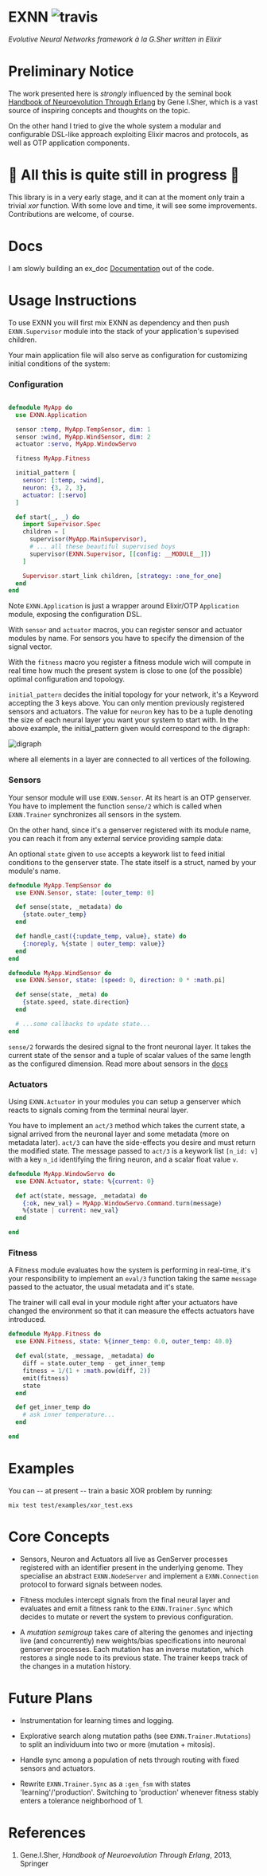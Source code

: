 # EXNN ![travis](https://travis-ci.org/zampino/exnn.svg)
_Evolutive Neural Networks framework à la G.Sher written in Elixir_

# Preliminary Notice
The work presented here is _strongly_ influenced
by the seminal book [Handbook of Neuroevolution Through Erlang](http://www.springer.com/de/book/9781461444626) by Gene I.Sher, which is a vast source of inspiring concepts and thoughts on the topic.

On the other hand I tried to give the whole system
a modular and configurable DSL-like approach exploiting Elixir macros and protocols,
as well as OTP application components.

# :construction: All this is quite still in progress :construction:

This library is in a very early stage, and it can at the moment only train a trivial _xor_ function. With some love and time, it will see some improvements. Contributions
are welcome, of course.

# Docs

I am slowly building an ex_doc [Documentation](http://zampino.github.io/exnn)
out of the code.

# Usage Instructions

To use EXNN you will first mix EXNN as dependency and then
push `EXNN.Supervisor` module into the stack
of your application's supevised children.

Your main application file
will also serve as configuration for customizing initial conditions
of the system:

### Configuration

```elixir

defmodule MyApp do
  use EXNN.Application

  sensor :temp, MyApp.TempSensor, dim: 1
  sensor :wind, MyApp.WindSensor, dim: 2
  actuator :servo, MyApp.WindowServo

  fitness MyApp.Fitness

  initial_pattern [
    sensor: [:temp, :wind],
    neuron: {3, 2, 3},
    actuator: [:servo]
  ]

  def start(_, _) do
    import Supervisor.Spec
    children = [
      supervisor(MyApp.MainSupervisor),
      # ... all these beautiful supervised boys
      supervisor(EXNN.Supervisor, [[config: __MODULE__]])
    ]

    Supervisor.start_link children, [strategy: :one_for_one]
  end
end

```
Note `EXNN.Application` is just a wrapper around Elixir/OTP `Application` module,
exposing the configuration DSL.

With `sensor` and `actuator` macros,
you can register sensor and actuator modules by name. For sensors
you have to specify the dimension of the signal vector.

With the `fitness` macro you register a fitness module wich will
compute in real time how much the present system is close to one (of the possible)
optimal configuration and topology.

`initial_pattern` decides the initial topology for your network, it's a
Keyword accepting the 3 keys above. You can only mention previously registered
sensors and actuators. The value for `neuron` key has to be a tuple denoting
the size of each neural layer you want your system to start with.
In the above example, the initial_pattern given would correspond to the digraph:

![digraph](digraph.png)

where all elements in a layer are connected to all vertices of the following.

### Sensors
Your sensor module will use `EXNN.Sensor`. At its heart is an OTP genserver.
You have to implement the function `sense/2` which is called when
`EXNN.Trainer` synchronizes all sensors in the system.

On the other hand,
since it's a genserver registered with its module name, you can reach it
from any external service providing sample data:

An optional `state` given to `use` accepts a keywork list to
feed initial conditions to the genserver state.
The state itself is a struct, named by your module's name.

```elixir
defmodule MyApp.TempSensor do
  use EXNN.Sensor, state: [outer_temp: 0]

  def sense(state, _metadata) do
    {state.outer_temp}
  end

  def handle_cast({:update_temp, value}, state) do
    {:noreply, %{state | outer_temp: value}}
  end
end

defmodule MyApp.WindSensor do
  use EXNN.Sensor, state: [speed: 0, direction: 0 * :math.pi]

  def sense(state, _meta) do
    {state.speed, state.direction}
  end

  # ...some callbacks to update state...
end
```

`sense/2` forwards the desired
signal to the front neuronal layer.
It takes the current state of the sensor and a tuple of scalar
values of the same length as the configured dimension.
Read more about sensors in the [docs](http://zampino.github.io/exnn)


### Actuators
Using `EXNN.Actuator` in your modules you can setup a genserver
which reacts to signals coming from the terminal neural layer.

You have to implement an `act/3` method which takes the current state,
a signal arrived from the neuronal layer and some metadata (more on
metadata later). `act/3` can have the side-effects you desire
and must return the modified state.
The message passed to `act/3` is a keywork list
`[n_id: v]` with a key `n_id` identifying the firing neuron,
and a scalar float value `v`.

```elixir
defmodule MyApp.WindowServo do
  use EXNN.Actuator, state: %{current: 0}

  def act(state, message, _metadata) do
    {:ok, new_val} = MyApp.WindowServo.Command.turn(message)
    %{state | current: new_val}
  end

end

```


### Fitness
A Fitness module evaluates how the system is performing in real-time,
it's your responsibility to implement an `eval/3` function taking the same
`message` passed to the actuator, the usual metadata and it's state.

The trainer will call eval in your module right after your
actuators have changed the environment so that it can measure
the effects actuators have introduced.

```elixir
defmodule MyApp.Fitness do
  use EXNN.Fitness, state: %{inner_temp: 0.0, outer_temp: 40.0}

  def eval(state, _message, _metadata) do
    diff = state.outer_temp - get_inner_temp
    fitness = 1/(1 + :math.pow(diff, 2))
    emit(fitness)
    state
  end

  def get_inner_temp do
    # ask inner temperature...
  end

end

```

# Examples
You can -- at present -- train a basic XOR problem by running:

```
mix test test/examples/xor_test.exs
```

# Core Concepts

- Sensors, Neuron and Actuators all live as GenServer processes registered with
  an identifier present in the underlying genome. They specialise an abstract
  `EXNN.NodeServer` and implement a `EXNN.Connection` protocol to forward signals
  between nodes.

- Fitness modules intercept signals from the final neural layer and evaluates
  and emit a fitness rank to the `EXNN.Trainer.Sync` which decides to mutate
  or revert the system to previous configuration.

- A _mutation semigroup_ takes care of altering the genomes and injecting live (and
  concurrently) new weights/bias specifications into neuronal genserver processes.
  Each mutation has an inverse mutation, which restores a single node to its previous
  state. The trainer keeps track of the changes in a mutation history.


# Future Plans

- Instrumentation for learning times and logging.

- Explorative search along mutation paths (see `EXNN.Trainer.Mutations`)
  to split an individuum into two or more (mutation + mitosis).

- Handle sync among a population of nets through routing with fixed sensors and actuators.

- Rewrite `EXNN.Trainer.Sync` as a `:gen_fsm` with states 'learning'/'production'.
  Switching to 'production' whenever fitness stably enters a tolerance
  neighborhood of 1.

# References

1. Gene.I.Sher, _Handbook of Neuroevolution Through Erlang_, 2013, Springer
